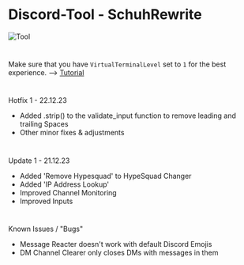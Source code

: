 # Discord-Tool - SchuhRewrite
![Tool](https://schuh.wtf/resources/images/rewrite.png)
#
Make sure that you have `VirtualTerminalLevel` set to `1` for the best experience. --> [Tutorial](https://www.youtube.com/watch?v=HeJOyEw3RtM)
#
Hotfix 1 - 22.12.23
* Added .strip() to the validate_input function to remove leading and trailing Spaces
* Other minor fixes & adjustments
#
Update 1 - 21.12.23
* Added 'Remove Hypesquad' to HypeSquad Changer
* Added 'IP Address Lookup'
* Improved Channel Monitoring
* Improved Inputs
#
Known Issues / "Bugs"
* Message Reacter doesn't work with default Discord Emojis
* DM Channel Clearer only closes DMs with messages in them
